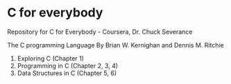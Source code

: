 # C for everybody
Repository for C for Everybody - Coursera, Dr. Chuck Severance

The C programming Language By Brian W. Kernighan and Dennis M. Ritchie

1. Exploring C (Chapter 1)
2. Programming in C (Chapter 2, 3, 4)
3. Data Structures in C (Chapter 5, 6)

